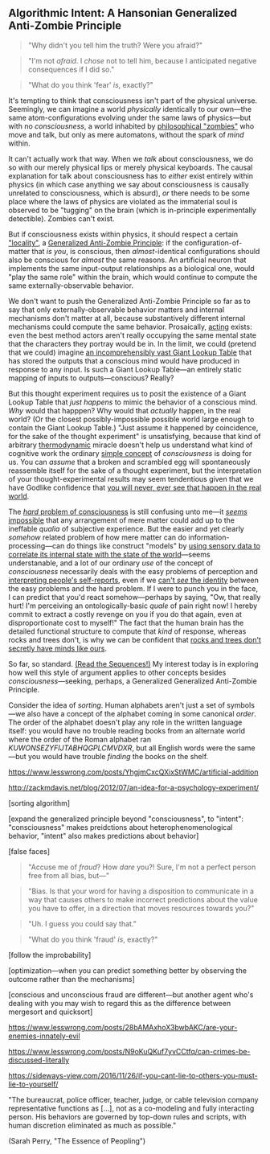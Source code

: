 ## Algorithmic Intent: A Hansonian Generalized Anti-Zombie Principle

> "Why didn't you tell him the truth? Were you afraid?"

> "I'm not _afraid_. I _chose_ not to tell him, because I anticipated negative consequences if I did so."

> "What do you think 'fear' _is_, exactly?"

It's tempting to think that consciousness isn't part of the physical universe. Seemingly, we can imagine a world _physically_ identically to our own—the same atom-configurations evolving under the same laws of physics—but with no _consciousness_, a world inhabited by [philosophical "zombies"](https://www.lesswrong.com/posts/fdEWWr8St59bXLbQr/zombies-zombies) who move and talk, but only as mere automatons, without the spark of _mind_ within.

It can't actually work that way. When we _talk_ about consciousness, we do so with our merely physical lips or merely physical keyboards. The causal explanation for talk about consciousness has to _either_ exist entirely within physics (in which case anything we say about consciousness is causally unrelated to consciousness, which is absurd), _or_ there needs to be some place where the laws of physics are violated as the immaterial soul is observed to be "tugging" on the brain (which is in-principle experimentally detectible). Zombies can't exist.

But if consciousness exists within physics, it should respect a certain ["locality"](https://www.lesswrong.com/posts/XDkeuJTFjM9Y2x6v6/which-basis-is-more-fundamental), a [Generalized Anti-Zombie Principle](https://www.lesswrong.com/posts/kYAuNJX2ecH2uFqZ9/the-generalized-anti-zombie-principle): if the configuration-of-matter that _is you_, is conscious, then _almost_-identical configurations should also be conscious for _almost_ the same reasons. An artificial neuron that implements the same input-output relationships as a biological one, would "play the same role" within the brain, which would continue to compute the same externally-observable behavior.

We don't want to push the Generalized Anti-Zombie Principle so far as to say that only externally-observable behavior matters and internal mechanisms don't matter at all, because substantively different internal mechanisms could compute the same behavior. Prosaically, [acting](https://en.wikipedia.org/wiki/Acting) exists: even the best method actors aren't really occupying the same mental state that the characters they portray would be in. In the limit, we could (pretend that we could) imagine [an incomprehensibly vast Giant Lookup Table](https://www.lesswrong.com/posts/k6EPphHiBH4WWYFCj/gazp-vs-glut) that has stored the outputs that a conscious mind would have produced in response to any input. Is such a Giant Lookup Table—an entirely static mapping of inputs to outputs—conscious? Really?

But this thought experiment requires us to posit the existence of a Giant Lookup Table that _just happens_ to mimic the behavior of a conscious mind. _Why_ would that happpen? Why would that _actually_ happen, in the real world? (Or the closest possibly-impossible possible world large enough to contain the Giant Lookup Table.) "Just assume it happened by coincidence, for the sake of the thought experiment" is unsatisfying, because that kind of arbitrary [thermodynamic](https://www.lesswrong.com/posts/QkX2bAkwG2EpGvNug/the-second-law-of-thermodynamics-and-engines-of-cognition) miracle doesn't help us understand what kind of cognitive work the ordinary [simple concept](https://www.lesswrong.com/posts/82eMd5KLiJ5Z6rTrr/superexponential-conceptspace-and-simple-words) of _consciousness_ is doing for us. You can _assume_ that a broken and scrambled egg will spontaneously reassemble itself for the sake of a thought experiment, but the interpretation of your thought-experimental results may seem tendentious given that we have Godlike confidence that [you will never, ever see that happen in the real world](https://www.lesswrong.com/posts/zFuCxbY9E2E8HTbfZ/perpetual-motion-beliefs).

The [_hard_ problem of consciousness](http://www.scholarpedia.org/article/Hard_problem_of_consciousness) is still confusing unto me—it [_seems_ impossible](https://www.lesswrong.com/posts/XzrqkhfwtiSDgKoAF/wrong-questions) that any arrangement of mere matter could add up to the ineffable _qualia_ of subjective experience. But the easier and yet clearly _somehow_ related problem of how mere matter can do information-processing—can do things like construct "models" by [using sensory data to correlate its internal state with the state of the world](https://www.lesswrong.com/posts/6s3xABaXKPdFwA3FS/what-is-evidence)—seems understanable, and a lot of our ordinary _use_ of the concept of _consciousness_ necessarily deals with the easy problems of perception and [interpreting people's self-reports](https://en.wikipedia.org/wiki/Heterophenomenology), even if we [can't _see_ the identity](https://www.lesswrong.com/posts/KmghfjH6RgXvoKruJ/hand-vs-fingers) between the easy problems and the hard problem. If I were to punch you in the face, I can predict that you'd react somehow—perhaps by saying, "Ow, that really hurt! I'm perceiving an ontologically-basic _quale_ of pain right now! I hereby commit to extract a costly revenge on you if you do that again, even at disproportionate cost to myself!" The fact that the human brain has the detailed functional structure to compute that _kind_ of response, whereas rocks and trees don't, is why we can be confident that [rocks and trees don't secretly have minds like ours](https://www.lesswrong.com/posts/f4RJtHBPvDRJcCTva/when-anthropomorphism-became-stupid).

So far, so standard. [(Read the Sequences!)](https://www.readthesequences.com/) My interest today is in exploring how well this style of argument applies to other concepts besides _consciousness_—seeking, perhaps, a Generalized Generalized Anti-Zombie Principle.

Consider the idea of _sorting_. Human alphabets aren't just a set of symbols—we also have a concept of the alphabet coming in some canonical _order_. The order of the alphabet doesn't play any role in the written language itself: you would have no trouble reading books from an alternate world where the order of the Roman alphabet ran _KUWONSEZYFIJTABHQGPLCMVDXR_, but all English words were the same—but you would have trouble _finding_ the books on the shelf.







https://www.lesswrong.com/posts/YhgjmCxcQXixStWMC/artificial-addition




http://zackmdavis.net/blog/2012/07/an-idea-for-a-psychology-experiment/


[sorting algorithm]

[expand the generalized principle beyond "consciousness", to "intent": "consciousness" makes preidctions about heterophenomenological behavior, "intent" also makes predictions about behavior]

[false faces]

> "Accuse me of _fraud_? How _dare_ you?! Sure, I'm not a perfect person free from all bias, but—"

> "Bias. Is that your word for having a disposition to communicate in a way that causes others to make incorrect predictions about the value you have to offer, in a direction that moves resources towards you?"

> "Uh. I guess you could say that."

> "What do you think 'fraud' _is_, exactly?"

[follow the improbability]

[optimization—when you can predict something better by observing the outcome rather than the mechanisms]

[conscious and unconscious fraud are different—but another agent who's dealing with you may wish to regard this as the difference between mergesort and quicksort]

https://www.lesswrong.com/posts/28bAMAxhoX3bwbAKC/are-your-enemies-innately-evil

https://www.lesswrong.com/posts/N9oKuQKuf7yvCCtfq/can-crimes-be-discussed-literally

https://sideways-view.com/2016/11/26/if-you-cant-lie-to-others-you-must-lie-to-yourself/


"The bureaucrat, police officer, teacher, judge, or cable television company representative functions as [...], not as a co-modeling and fully interacting person. His behaviors are governed by top-down rules and scripts, with human discretion eliminated as much as possible."

(Sarah Perry, "The Essence of Peopling")

